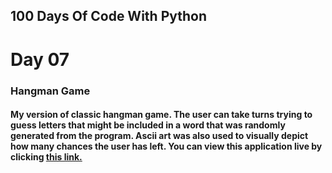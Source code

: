 ## 100 Days Of Code With Python

# Day 07

### Hangman Game

#### My version of classic hangman game. The user can take turns trying to guess letters that might be included in a word that was randomly generated from the program. Ascii art was also used to visually depict how many chances the user has left. You can view this application live by clicking [this link.](https://repl.it/@ArisRoutsis/Day-7-Hangman-2-Start#main.py)
